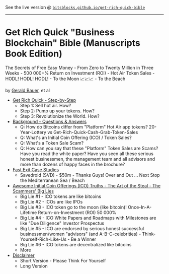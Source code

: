 See the live version @ [`bitsblocks.github.io/get-rich-quick-bible`](http://bitsblocks.github.io/get-rich-quick-bible)

---


# Get Rich Quick "Business Blockchain" Bible (Manuscripts Book Edition)

The Secrets of Free Easy Money -
From Zero to Twenty Million in Three Weeks - 500 000+% Return on Investment (ROI) -
Hot Air Token Sales - HODL! HODL! HODL! - To the Moon :chart_with_upwards_trend::chart_with_upwards_trend::chart_with_upwards_trend: -
To the Beach

by [Gerald Bauer](https://github.com/geraldb), et al


- [Get Rich Quick - Step-by-Step](manuscript/README.md)
  - Step 1: Sell hot air. How?
  - Step 2: Pump up your tokens. How?
  - Step 3: Revolutionize the World. How?
- [Background - Questions & Answers](manuscript/README.md#background---questions--answers)
  - Q: How do Bitcoins differ from "Platform" Hot Air app tokens? 20-Year-Lottery vs Get-Rich-Quick-Cash-Grab-Token-Sales
  - Q: What's an Initial Coin Offering (ICO) / Token Sales?
  - Q: What's a Token Sale Scam?
  - Q: How can you say that these "Platform" Token Sales are Scams? Have you read the white paper? Have you seen all these serious honest businessmen, the management team and all advisors and more than dozens of happy faces in the brochure?
- [Fast Exit Case Studies](manuscript/README.md#fast-exit-case-studies)
  - Savedroid (SVD) - $50m - Thanks Guys! Over and Out ... Next Stop the Mediterranean Sea / Beach
- [Awesome Initial Coin Offerings (ICO) Truths - The Art of the Steal - The Scammers' Big Lies](manuscript/awesome-ico-truths.md)
  - Big Lie #1 - ICO tokens are like bitcoins
  - Big Lie #2 - ICOs are like IPOs
  - Big Lie #3 - ICO token go to the moon (like bitcoin)! Once-In-A-Lifetime Return-on-Investment (ROI) 50 000%
  - Big Lie #4 - ICO White Papers and Roadmaps with Milestones are like "Due Diligence" Investor Prospectus
  - Big Lie #5 - ICO are endorsed by serious honest successful businessmen/women "advisors" (and A-B-C-celebrities) - Think-Yourself-Rich-Like-Us - Be a Winner
  - Big Lie #6 - ICO tokens are decentralized like bitcoins
  - More
- [Disclaimer](manuscript/disclaimer.md)
   - Short Version - Please Think For Yourself
   - Long Version
